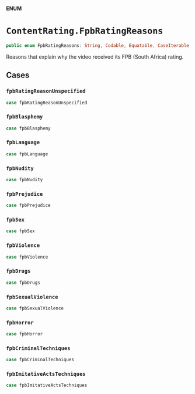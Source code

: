 **ENUM**

# `ContentRating.FpbRatingReasons`

```swift
public enum FpbRatingReasons: String, Codable, Equatable, CaseIterable
```

Reasons that explain why the video received its FPB (South Africa) rating.

## Cases
### `fpbRatingReasonUnspecified`

```swift
case fpbRatingReasonUnspecified
```

### `fpbBlasphemy`

```swift
case fpbBlasphemy
```

### `fpbLanguage`

```swift
case fpbLanguage
```

### `fpbNudity`

```swift
case fpbNudity
```

### `fpbPrejudice`

```swift
case fpbPrejudice
```

### `fpbSex`

```swift
case fpbSex
```

### `fpbViolence`

```swift
case fpbViolence
```

### `fpbDrugs`

```swift
case fpbDrugs
```

### `fpbSexualViolence`

```swift
case fpbSexualViolence
```

### `fpbHorror`

```swift
case fpbHorror
```

### `fpbCriminalTechniques`

```swift
case fpbCriminalTechniques
```

### `fpbImitativeActsTechniques`

```swift
case fpbImitativeActsTechniques
```
